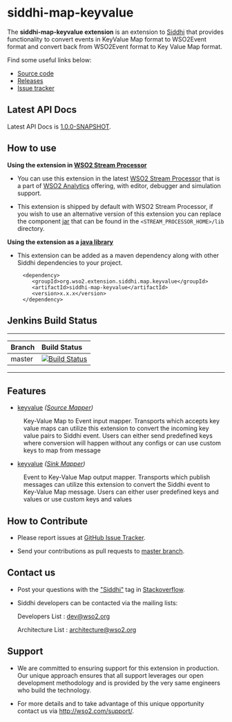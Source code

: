 siddhi-map-keyvalue
======================================

The **siddhi-map-keyvalue extension** is an extension to <a target="_blank" href="https://wso2.github.io/siddhi">Siddhi</a>
that provides functionality to convert events in KeyValue Map format to WSO2Event format and convert back from WSO2Event format to Key Value Map format.

Find some useful links below:

* <a target="_blank" href="https://github.com/wso2-extensions/siddhi-map-keyvalue">Source code</a>
* <a target="_blank" href="https://github.com/wso2-extensions/siddhi-map-keyvalue/releases">Releases</a>
* <a target="_blank" href="https://github.com/wso2-extensions/siddhi-map-keyvalue/issues">Issue tracker</a>

## Latest API Docs

Latest API Docs is <a target="_blank" href="https://wso2-extensions.github.io/siddhi-map-keyvalue/api/1.0.0-SNAPSHOT">1.0.0-SNAPSHOT</a>.

## How to use

**Using the extension in <a target="_blank" href="https://github.com/wso2/product-sp">WSO2 Stream Processor</a>**

* You can use this extension in the latest <a target="_blank" href="https://github.com/wso2/product-sp/releases">WSO2 Stream Processor</a> that is a part of <a target="_blank" href="http://wso2.com/analytics?utm_source=gitanalytics&utm_campaign=gitanalytics_Jul17">WSO2 Analytics</a> offering, with editor, debugger and simulation support.

* This extension is shipped by default with WSO2 Stream Processor, if you wish to use an alternative version of this extension you can replace the component <a target="_blank" href="https://github.com/wso2-extensions/siddhi-map-keyvalue/releases">jar</a> that can be found in the `<STREAM_PROCESSOR_HOME>/lib` directory.

**Using the extension as a <a target="_blank" href="https://wso2.github.io/siddhi/documentation/running-as-a-java-library">java library</a>**

* This extension can be added as a maven dependency along with other Siddhi dependencies to your project.

```
     <dependency>
        <groupId>org.wso2.extension.siddhi.map.keyvalue</groupId>
        <artifactId>siddhi-map-keyvalue</artifactId>
        <version>x.x.x</version>
     </dependency>
```

## Jenkins Build Status

---

|  Branch | Build Status |
| :------ |:------------ |
| master  | [![Build Status](https://wso2.org/jenkins/job/siddhi/job/siddhi-map-keyvalue/badge/icon)](https://wso2.org/jenkins/job/siddhi/job/siddhi-map-keyvalue/) |

---

## Features

* <a target="_blank" href="https://wso2-extensions.github.io/siddhi-map-keyvalue/api/1.0.0-SNAPSHOT/#keyvalue-source-mapper">keyvalue</a> *(<a target="_blank" href="https://wso2.github.io/siddhi/documentation/siddhi-4.0/#source-mappers">Source Mapper</a>)*<br><div style="padding-left: 1em;"><p>Key-Value Map to Event input mapper. Transports which accepts key value maps can utilize this extension to convert the incoming key value pairs to Siddhi event. Users can either send predefined keys where conversion will happen without any configs or can use custom keys to map from message</p></div>
* <a target="_blank" href="https://wso2-extensions.github.io/siddhi-map-keyvalue/api/1.0.0-SNAPSHOT/#keyvalue-sink-mapper">keyvalue</a> *(<a target="_blank" href="https://wso2.github.io/siddhi/documentation/siddhi-4.0/#sink-mappers">Sink Mapper</a>)*<br><div style="padding-left: 1em;"><p>Event to Key-Value Map output mapper. Transports which publish messages can utilize this extension to convert the Siddhi event to Key-Value Map message. Users can either user predefined keys and values or use custom keys and values</p></div>

## How to Contribute

  * Please report issues at <a target="_blank" href="https://github.com/wso2-extensions/siddhi-map-keyvalue/issues">GitHub Issue Tracker</a>.

  * Send your contributions as pull requests to <a target="_blank" href="https://github.com/wso2-extensions/siddhi-map-keyvalue/tree/master">master branch</a>.

## Contact us

 * Post your questions with the <a target="_blank" href="http://stackoverflow.com/search?q=siddhi">"Siddhi"</a> tag in <a target="_blank" href="http://stackoverflow.com/search?q=siddhi">Stackoverflow</a>.

 * Siddhi developers can be contacted via the mailing lists:

    Developers List   : [dev@wso2.org](mailto:dev@wso2.org)

    Architecture List : [architecture@wso2.org](mailto:architecture@wso2.org)

## Support

* We are committed to ensuring support for this extension in production. Our unique approach ensures that all support leverages our open development methodology and is provided by the very same engineers who build the technology.

* For more details and to take advantage of this unique opportunity contact us via <a target="_blank" href="http://wso2.com/support?utm_source=gitanalytics&utm_campaign=gitanalytics_Jul17">http://wso2.com/support/</a>.
